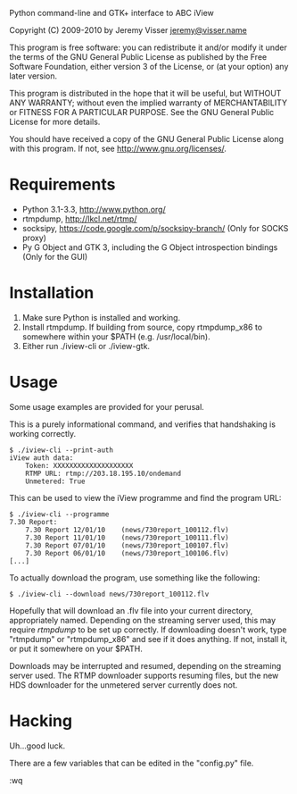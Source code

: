 Python command-line and GTK+ interface to ABC iView

Copyright (C) 2009-2010 by Jeremy Visser <jeremy@visser.name>

This program is free software: you can redistribute it and/or modify
it under the terms of the GNU General Public License as published by
the Free Software Foundation, either version 3 of the License, or
(at your option) any later version.

This program is distributed in the hope that it will be useful,
but WITHOUT ANY WARRANTY; without even the implied warranty of
MERCHANTABILITY or FITNESS FOR A PARTICULAR PURPOSE.  See the
GNU General Public License for more details.

You should have received a copy of the GNU General Public License
along with this program.  If not, see <http://www.gnu.org/licenses/>.

Requirements
============

* Python 3.1-3.3, <http://www.python.org/>
* rtmpdump, <http://lkcl.net/rtmp/>
* socksipy, <https://code.google.com/p/socksipy-branch/> (Only for SOCKS
  proxy)
* Py G Object and GTK 3, including the G Object introspection bindings (Only
  for the GUI)

Installation
============

1. Make sure Python is installed and working.
2. Install rtmpdump. If building from source, copy rtmpdump_x86 to
   somewhere within your $PATH (e.g. /usr/local/bin).
3. Either run ./iview-cli or ./iview-gtk.

Usage
=====

Some usage examples are provided for your perusal.

This is a purely informational command, and verifies that handshaking is
working correctly.

	$ ./iview-cli --print-auth
	iView auth data:
		Token: XXXXXXXXXXXXXXXXXXXX
		RTMP URL: rtmp://203.18.195.10/ondemand
		Unmetered: True

This can be used to view the iView programme and find the program URL:

	$ ./iview-cli --programme
	7.30 Report:
	    7.30 Report 12/01/10	(news/730report_100112.flv)
	    7.30 Report 11/01/10	(news/730report_100111.flv)
	    7.30 Report 07/01/10	(news/730report_100107.flv)
	    7.30 Report 06/01/10	(news/730report_100106.flv)
	[...]

To actually download the program, use something like the following:

	$ ./iview-cli --download news/730report_100112.flv

Hopefully that will download an .flv file into your current directory,
appropriately named. Depending on the streaming server used, this may require
_rtmpdump_ to be set up correctly. If downloading doesn't work, type
"rtmpdump" or "rtmpdump_x86" and see if it does anything.
If not, install it, or put it somewhere on your $PATH.

Downloads may be interrupted and resumed, depending on the streaming server
used. The RTMP downloader supports resuming files, but the new HDS downloader
for the unmetered server currently does not.

Hacking
=======

Uh...good luck.

There are a few variables that can be edited in the "config.py" file.

:wq
